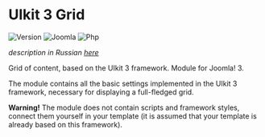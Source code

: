 # UIkit 3 Grid

![Version](https://img.shields.io/badge/VERSION-1.2.0-0366d6.svg?style=for-the-badge)
![Joomla](https://img.shields.io/badge/joomla-3.7+-1A3867.svg?style=for-the-badge)
![Php](https://img.shields.io/badge/php-5.6+-8892BF.svg?style=for-the-badge)

_description in Russian [here](README.ru.md)_

Grid of content, based on the UIkit 3 framework. Module for Joomla! 3.

The module contains all the basic settings implemented in the UIkit 3 framework, necessary for displaying a full-fledged grid.

**Warning!** The module does not contain scripts and framework styles, connect them yourself in your template (it is assumed that your template is already based on this framework).
